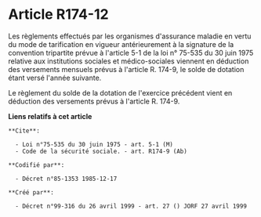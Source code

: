 # Article R174-12

Les règlements effectués par les organismes d'assurance maladie en vertu du mode de tarification en vigueur antérieurement à
la signature de la convention tripartite prévue à l'article 5-1 de la loi n° 75-535 du 30 juin 1975 relative aux institutions
sociales et médico-sociales viennent en déduction des versements mensuels prévus à l'article R. 174-9, le solde de dotation
étant versé l'année suivante.

Le règlement du solde de la dotation de l'exercice précédent vient en déduction des versements prévus à l'article R. 174-9.

**Liens relatifs à cet article**

	**Cite**:

	  - Loi n°75-535 du 30 juin 1975 - art. 5-1 (M)
	  - Code de la sécurité sociale. - art. R174-9 (Ab)

	**Codifié par**:

	  - Décret n°85-1353 1985-12-17

	**Créé par**:

	  - Décret n°99-316 du 26 avril 1999 - art. 27 () JORF 27 avril 1999
